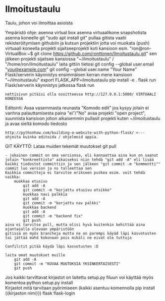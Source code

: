 # Ilmoitustaulu
Taulu, johon voi ilmoittaa asioista






Ympäristö ohje:
	asenna virtual box 
	asenna virtuaalikone snapshotista
	asenna koneelle git "sudo apt install git"
	pullaa gitista
		vaatii rekisteröitymisen githubiin ja kutsun projektiin jotta voi muokata (push)
	virtuaali koneella projekti sijaitseeprojekti koti kansioon esm. "ron@ron-VirtualBox:~$ git clone https://github.com/ronttonen/Ilmoitustaulu.git"
		sen jälkeen projekti sijaitsee kansiossa "~/ilmoitustaulu" / "/home/ron/ilmoitustaulu"
	laita gittiin tietosi
		git config --global user.email "you@example.com"
		git config --global user.name "Your Name"
	Flask/serverin käynnistys ensimmäisen kerran mene kansioon "~/ilmoitustaulu"
		export FLASK_APP=ilmoitustaulu 
		pip install -e . 
		flask run
	Flask/serverin käynnistys jatkossa
		flask run
		
	nettisivun pitäisi olla osoitteessa http://127.0.0.1:5000/ VIRTUAALI KONEESSA
		
		
Editointi:
	Avaa vasemmasta reunasta "Komodo edit"
	jos kysyy jotain ei vanhna palauttamisesta paina "ei"/"No"
	avaa projekti "open project", suunnista kansioon johon aikaisemmin pullasit projekti kuten ~/ilmoitustaulu ja avaa sieltä komodo tiedosto
	
	http://pythonhow.com/building-a-website-with-python-flask/ <--- ohjeita kuinka editoida / ohjelmoid appia.
	
GIT KÄYTTÖ:
	Lataa muiden tekemät muutokset
		git pull
		
	- jokainen commit on oma versionsa, eli kannaattaa aina kun on saanut jotain "konkreettista" aikaiseksi niin tehdä "git add -A" eli lisää kaikki tiedostot committiin ja sen jälkeen "git commit -m "kommentti"" commit luo version ja ns talleettaa sen
	Kaikkia committeja ei tarvitse erikseen puskea esim. voit tehdä vaikka:
		muokkaa etusivu
			git add -A
			git commit -m "korjattu etusivu otsikko"
			muokkaa navi palkkia
			git add -A
			git commit -m "korjattu nav palkki"
			muokkaa backend 
			git add -A 
			git commit -m "backend fix"
			git push
	aina ei tarvitse pull, mutta olisi hyvä kuitenkin kehittää aina ajantasalla olevaan ympäristöön
	gitissä on myös brancheja mutta ne on parempi käyäd läpi kasvotusten tai jättää mahd kokonaan pois mikäli ne eivät ole tuttuja
	
	Confilctit pitää käydä läpi kasvotusten :D
	
	laita omat muutokset muille
		git add -A
		git commit -m "KUVAA MUUTOKSIA YKSINKERTAISESTI"
		git push
		

Jos kaikki tarvittavat kirjastot on laitettu setup.py filuun voi käyttää myös komentoa python setup.py install		
Kirjastot mitä tarvitaan pyörimiseen (kaikki asentuu komennolla pip install {{kirjaston nimi}})
	flask
	flask-login